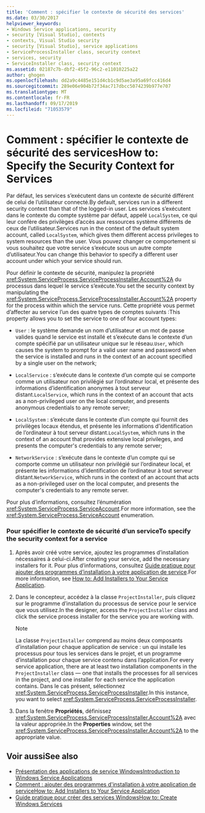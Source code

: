 ```yaml
---
title: 'Comment : spécifier le contexte de sécurité des services'
ms.date: 03/30/2017
helpviewer_keywords:
- Windows Service applications, security
- security [Visual Studio], contexts
- contexts, Visual Studio security
- security [Visual Studio], service applications
- ServiceProcessInstaller class, security context
- services, security
- ServiceInstaller class, security context
ms.assetid: 02187c7b-dbf2-45f2-96c2-e11010225a22
author: ghogen
ms.openlocfilehash: dd2a9c4485e151d4cb1c9d5ae3a95a69fcc416d4
ms.sourcegitcommit: 289e06e904b72f34ac717dbcc5074239b977e707
ms.translationtype: MT
ms.contentlocale: fr-FR
ms.lasthandoff: 09/17/2019
ms.locfileid: "71053579"
---
```

# <a name="how-to-specify-the-security-context-for-services"></a><span data-ttu-id="0d198-102">Comment : spécifier le contexte de sécurité des services</span><span class="sxs-lookup"><span data-stu-id="0d198-102">How to: Specify the Security Context for Services</span></span>
<span data-ttu-id="0d198-103">Par défaut, les services s’exécutent dans un contexte de sécurité différent de celui de l’utilisateur connecté.</span><span class="sxs-lookup"><span data-stu-id="0d198-103">By default, services run in a different security context than that of the logged-in user.</span></span> <span data-ttu-id="0d198-104">Les services s’exécutent dans le contexte du compte système par défaut, appelé `LocalSystem`, ce qui leur confère des privilèges d’accès aux ressources système différents de ceux de l’utilisateur.</span><span class="sxs-lookup"><span data-stu-id="0d198-104">Services run in the context of the default system account, called `LocalSystem`, which gives them different access privileges to system resources than the user.</span></span> <span data-ttu-id="0d198-105">Vous pouvez changer ce comportement si vous souhaitez que votre service s’exécute sous un autre compte d’utilisateur.</span><span class="sxs-lookup"><span data-stu-id="0d198-105">You can change this behavior to specify a different user account under which your service should run.</span></span>  
  
 <span data-ttu-id="0d198-106">Pour définir le contexte de sécurité, manipulez la propriété <xref:System.ServiceProcess.ServiceProcessInstaller.Account%2A> du processus dans lequel le service s’exécute.</span><span class="sxs-lookup"><span data-stu-id="0d198-106">You set the security context by manipulating the <xref:System.ServiceProcess.ServiceProcessInstaller.Account%2A> property for the process within which the service runs.</span></span> <span data-ttu-id="0d198-107">Cette propriété vous permet d’affecter au service l’un des quatre types de comptes suivants :</span><span class="sxs-lookup"><span data-stu-id="0d198-107">This property allows you to set the service to one of four account types:</span></span>  
  
- <span data-ttu-id="0d198-108">`User` : le système demande un nom d’utilisateur et un mot de passe valides quand le service est installé et s’exécute dans le contexte d’un compte spécifié par un utilisateur unique sur le réseau.</span><span class="sxs-lookup"><span data-stu-id="0d198-108">`User`, which causes the system to prompt for a valid user name and password when the service is installed and runs in the context of an account specified by a single user on the network;</span></span>  
  
- <span data-ttu-id="0d198-109">`LocalService` : s’exécute dans le contexte d’un compte qui se comporte comme un utilisateur non privilégié sur l’ordinateur local, et présente des informations d’identification anonymes à tout serveur distant.</span><span class="sxs-lookup"><span data-stu-id="0d198-109">`LocalService`, which runs in the context of an account that acts as a non-privileged user on the local computer, and presents anonymous credentials to any remote server;</span></span>  
  
- <span data-ttu-id="0d198-110">`LocalSystem` : s’exécute dans le contexte d’un compte qui fournit des privilèges locaux étendus, et présente les informations d’identification de l’ordinateur à tout serveur distant.</span><span class="sxs-lookup"><span data-stu-id="0d198-110">`LocalSystem`, which runs in the context of an account that provides extensive local privileges, and presents the computer's credentials to any remote server;</span></span>  
  
- <span data-ttu-id="0d198-111">`NetworkService` : s’exécute dans le contexte d’un compte qui se comporte comme un utilisateur non privilégié sur l’ordinateur local, et présente les informations d’identification de l’ordinateur à tout serveur distant.</span><span class="sxs-lookup"><span data-stu-id="0d198-111">`NetworkService`, which runs in the context of an account that acts as a non-privileged user on the local computer, and presents the computer's credentials to any remote server.</span></span>  
  
 <span data-ttu-id="0d198-112">Pour plus d’informations, consultez l’énumération <xref:System.ServiceProcess.ServiceAccount>.</span><span class="sxs-lookup"><span data-stu-id="0d198-112">For more information, see the <xref:System.ServiceProcess.ServiceAccount> enumeration.</span></span>  
  
### <a name="to-specify-the-security-context-for-a-service"></a><span data-ttu-id="0d198-113">Pour spécifier le contexte de sécurité d’un service</span><span class="sxs-lookup"><span data-stu-id="0d198-113">To specify the security context for a service</span></span>  
  
1. <span data-ttu-id="0d198-114">Après avoir créé votre service, ajoutez les programmes d’installation nécessaires à celui-ci.</span><span class="sxs-lookup"><span data-stu-id="0d198-114">After creating your service, add the necessary installers for it.</span></span> <span data-ttu-id="0d198-115">Pour plus d’informations, consultez [Guide pratique pour ajouter des programmes d’installation à votre application de service](how-to-add-installers-to-your-service-application.md).</span><span class="sxs-lookup"><span data-stu-id="0d198-115">For more information, see [How to: Add Installers to Your Service Application](how-to-add-installers-to-your-service-application.md).</span></span>  
  
2. <span data-ttu-id="0d198-116">Dans le concepteur, accédez à la classe `ProjectInstaller`, puis cliquez sur le programme d’installation du processus de service pour le service que vous utilisez.</span><span class="sxs-lookup"><span data-stu-id="0d198-116">In the designer, access the `ProjectInstaller` class and click the service process installer for the service you are working with.</span></span>  
  
    > [!NOTE]
    > <span data-ttu-id="0d198-117">La classe `ProjectInstaller` comprend au moins deux composants d’installation pour chaque application de service : un qui installe les processus pour tous les services dans le projet, et un programme d’installation pour chaque service contenu dans l’application.</span><span class="sxs-lookup"><span data-stu-id="0d198-117">For every service application, there are at least two installation components in the `ProjectInstaller` class — one that installs the processes for all services in the project, and one installer for each service the application contains.</span></span> <span data-ttu-id="0d198-118">Dans le cas présent, sélectionnez <xref:System.ServiceProcess.ServiceProcessInstaller>.</span><span class="sxs-lookup"><span data-stu-id="0d198-118">In this instance, you want to select <xref:System.ServiceProcess.ServiceProcessInstaller>.</span></span>  
  
3. <span data-ttu-id="0d198-119">Dans la fenêtre **Propriétés**, définissez <xref:System.ServiceProcess.ServiceProcessInstaller.Account%2A> avec la valeur appropriée.</span><span class="sxs-lookup"><span data-stu-id="0d198-119">In the **Properties** window, set the <xref:System.ServiceProcess.ServiceProcessInstaller.Account%2A> to the appropriate value.</span></span>  
  
## <a name="see-also"></a><span data-ttu-id="0d198-120">Voir aussi</span><span class="sxs-lookup"><span data-stu-id="0d198-120">See also</span></span>

- [<span data-ttu-id="0d198-121">Présentation des applications de service Windows</span><span class="sxs-lookup"><span data-stu-id="0d198-121">Introduction to Windows Service Applications</span></span>](introduction-to-windows-service-applications.md)
- [<span data-ttu-id="0d198-122">Comment : ajouter des programmes d'installation à votre application de service</span><span class="sxs-lookup"><span data-stu-id="0d198-122">How to: Add Installers to Your Service Application</span></span>](how-to-add-installers-to-your-service-application.md)
- [<span data-ttu-id="0d198-123">Guide pratique pour créer des services Windows</span><span class="sxs-lookup"><span data-stu-id="0d198-123">How to: Create Windows Services</span></span>](how-to-create-windows-services.md)

